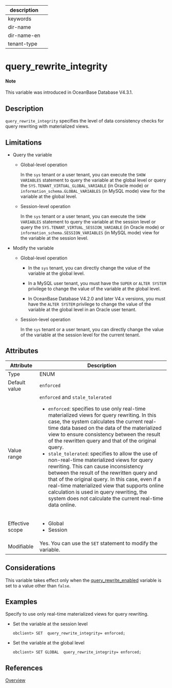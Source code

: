 | description ||
|---|---|
| keywords ||
| dir-name ||
| dir-name-en ||
| tenant-type ||

# query_rewrite_integrity

<main id="notice" type='explain'>

  <h4>Note</h4>

  <p>This variable was introduced in OceanBase Database V4.3.1. </p>

</main>

## Description

`query_rewrite_integrity` specifies the level of data consistency checks for query rewriting with materialized views. 

## Limitations

* Query the variable

   * Global-level operation

      In the `sys` tenant or a user tenant, you can execute the `SHOW VARIABLES` statement to query the variable at the global level or query the `SYS.TENANT_VIRTUAL_GLOBAL_VARIABLE` (in Oracle mode) or `information_schema.GLOBAL_VARIABLES` (in MySQL mode) view for the variable at the global level. 

   * Session-level operation

      In the `sys` tenant or a user tenant, you can execute the `SHOW VARIABLES` statement to query the variable at the session level or query the `SYS.TENANT_VIRTUAL_SESSION_VARIABLE` (in Oracle mode) or `information_schema.SESSION_VARIABLES` (in MySQL mode) view for the variable at the session level. 

* Modify the variable

   * Global-level operation

      * In the `sys` tenant, you can directly change the value of the variable at the global level. 

      * In a MySQL user tenant, you must have the `SUPER` or `ALTER SYSTEM` privilege to change the value of the variable at the global level. 

      * In OceanBase Database V4.2.0 and later V4.x versions, you must have the `ALTER SYSTEM` privilege to change the value of the variable at the global level in an Oracle user tenant. 

   * Session-level operation

      In the `sys` tenant or a user tenant, you can directly change the value of the variable at the session level for the current tenant. 

## Attributes

| **Attribute** | **Description** |
|----------|--------------|
| Type | ENUM |
| Default value | `enforced` |
| Value range | `enforced` and `stale_tolerated`  <ul><li> `enforced`: specifies to use only real-time materialized views for query rewriting. In this case, the system calculates the current real-time data based on the data of the materialized view to ensure consistency between the result of the rewritten query and that of the original query. </li><li>`stale_tolerated`: specifies to allow the use of non-real-time materialized views for query rewriting. This can cause inconsistency between the result of the rewritten query and that of the original query. In this case, even if a real-time materialized view that supports online calculation is used in query rewriting, the system does not calculate the current real-time data online. </li></ul> |
| Effective scope | <ul><li>Global</li><li>Session</li></ul> |
| Modifiable | Yes. You can use the `SET` statement to modify the variable.  |

## Considerations

This variable takes effect only when the [query_rewrite_enabled](11050.query_rewrite_enabled-global.md) variable is set to a value other than `false`. 

## Examples

Specify to use only real-time materialized views for query rewriting. 

* Set the variable at the session level

   ```shell
   obclient> SET  query_rewrite_integrity= enforced;
   ```

* Set the variable at the global level

   ```shell
   obclient> SET GLOBAL  query_rewrite_integrity= enforced;
   ```

## References

[Overview](../../../../700.reference/300.database-object-management/200.manage-object-of-oracle-mode/500.manage-views-of-oracle-mode/200.manage-materialized-views-of-oracle-mode/100.materialized-views-of-oracle-mode/100.materialized-views-overview-of-oracle-mode.md)
